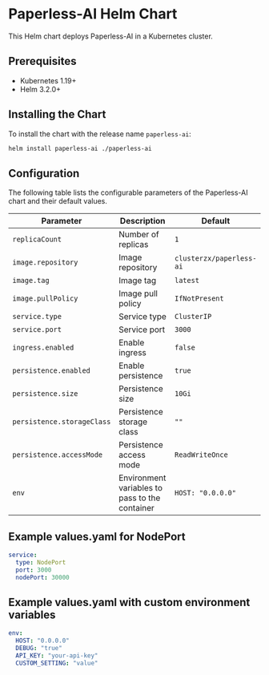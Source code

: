 # Paperless-AI Helm Chart

This Helm chart deploys Paperless-AI in a Kubernetes cluster.

## Prerequisites

- Kubernetes 1.19+
- Helm 3.2.0+

## Installing the Chart

To install the chart with the release name `paperless-ai`:

```bash
helm install paperless-ai ./paperless-ai
```

## Configuration

The following table lists the configurable parameters of the Paperless-AI chart and their default values.

| Parameter | Description | Default |
| --------- | ----------- | ------- |
| `replicaCount` | Number of replicas | `1` |
| `image.repository` | Image repository | `clusterzx/paperless-ai` |
| `image.tag` | Image tag | `latest` |
| `image.pullPolicy` | Image pull policy | `IfNotPresent` |
| `service.type` | Service type | `ClusterIP` |
| `service.port` | Service port | `3000` |
| `ingress.enabled` | Enable ingress | `false` |
| `persistence.enabled` | Enable persistence | `true` |
| `persistence.size` | Persistence size | `10Gi` |
| `persistence.storageClass` | Persistence storage class | `""` |
| `persistence.accessMode` | Persistence access mode | `ReadWriteOnce` |
| `env` | Environment variables to pass to the container | `HOST: "0.0.0.0"` |

## Example values.yaml for NodePort

```yaml
service:
  type: NodePort
  port: 3000
  nodePort: 30000
```

## Example values.yaml with custom environment variables

```yaml
env:
  HOST: "0.0.0.0"
  DEBUG: "true"
  API_KEY: "your-api-key"
  CUSTOM_SETTING: "value"
```
